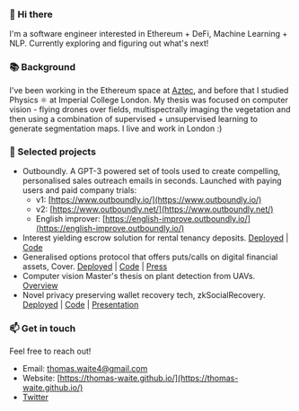 ### 👋 Hi there 
I'm a software engineer interested in Ethereum + DeFi, Machine Learning + NLP. Currently exploring and figuring out what's next! 

### 📚 Background
I've been working in the Ethereum space at [Aztec](https://aztec.network/index.html), and before that I studied Physics ⚛️ at Imperial College London. My thesis was focused on computer vision - flying drones over fields, multispectrally imaging the vegetation and then using a combination of supervised + unsupervised learning to generate segmentation maps. I live and work in London :)

### 🔭 Selected projects
- Outboundly. A GPT-3 powered set of tools used to create compelling, personalised sales outreach emails in seconds. Launched with paying users and paid company trials:
   - v1: [https://www.outboundly.io/](https://www.outboundly.io/) 
   - v2: [https://www.outboundly.net/](https://www.outboundly.net/)
   - English improver: [https://english-improve.outboundly.io/](https://english-improve.outboundly.io/) 
- Interest yielding escrow solution for rental tenancy deposits. [Deployed](https://betterdeposits.com/) | [Code](https://github.com/hack-money/better-deposits)
- Generalised options protocol that offers puts/calls on digital financial assets, Cover. [Deployed](http://coveroptions.eth.link) | [Code](https://github.com/hack-money/Cover) | [Press](https://defirate.com/hackmoney-hackathon-winners/)
- Computer vision Master's thesis on plant detection from UAVs. [Overview](https://github.com/thomas-waite/computer-vision-thesis)
- Novel privacy preserving wallet recovery tech, zkSocialRecovery. [Deployed](https://gateway.temporal.cloud/ipns/ui.solui.dev/#l=QmTAMtWNxVFgznQhrWtYCwhqjom94nvTaQcXP9uPScTDgJ&shortEmbedUrl=https%3A%2F%2Fsolui.dev%2Fui%2FQmTAMtWNxVFgznQhrWtYCwhqjom94nvTaQcXP9uPScTDgJ) | [Code](https://github.com/thomas-waite/zkSocialRecovery) | [Presentation](https://www.youtube.com/watch?v=FLQCfkMv6I0&ab_channel=ETHGlobal)

### 📫 Get in touch
Feel free to reach out!
- Email: thomas.waite4@gmail.com
- Website: [https://thomas-waite.github.io/](https://thomas-waite.github.io/)
- [Twitter](https://twitter.com/tom_waite_)
